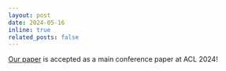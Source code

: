 ```yaml
---
layout: post
date: 2024-05-16
inline: true
related_posts: false
---
```


[Our paper](https://arxiv.org/abs/2402.11253) is accepted as a main conference paper at ACL 2024!
